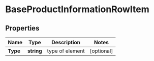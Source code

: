 # BaseProductInformationRowItem


## Properties

| Name | Type | Description | Notes |
|------------ | ------------- | ------------- | -------------|
**Type** | **string** | type of element |[optional]|